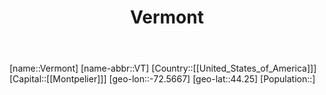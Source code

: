 ﻿---
title: "Vermont"
location: [44.25,-72.5667]
type: State
tags:
- geo/State


SpocWebEntityId: 36071
isDeleted: false
confidential: public

---
[name::Vermont]
[name-abbr::VT]
[Country::[[United_States_of_America]]]
[Capital::[[Montpelier]]]
[geo-lon::-72.5667]
[geo-lat::44.25]
[Population::]

